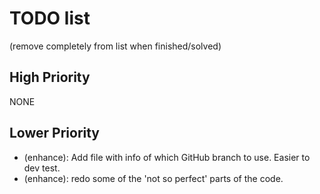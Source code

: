 # TODO list
(remove completely from list when finished/solved)

## High Priority
NONE

## Lower Priority
* (enhance): Add file with info of which GitHub branch to use. Easier to dev test.
* (enhance): redo some of the 'not so perfect' parts of the code.
